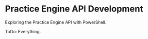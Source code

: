 # Practice Engine API Development 
Exploring the Practice Engine API with PowerShell. 

ToDo: Everything. 